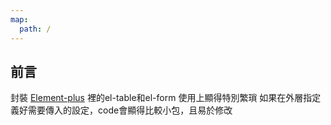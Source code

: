 ```yaml
---
map:
  path: /
---
```


## 前言

封裝 [Element-plus](https://element-plus.org/) 裡的el-table和el-form 使用上顯得特別繁瑣
如果在外層指定義好需要傳入的設定，code會顯得比較小包，且易於修改
